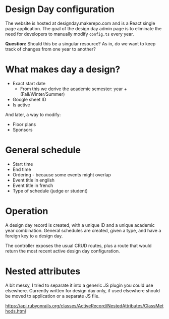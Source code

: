 # Design Day configuration

The website is hosted at designday.makerepo.com and is a React single page
application. The goal of the design day admin page is to eliminate the need for
developers to manually modify `config.ts` every year.

**Question:** Should this be a singular resource? As in, do we want to keep
track of changes from one year to another?

# What makes day a design?

- Exact start date
  - From this we derive the academic semester: year + (Fall/Winter/Summer)
- Google sheet ID
- Is active

And later, a way to modify:

- Floor plans
- Sponsors

# General schedule

- Start time
- End time
- Ordering - because some events might overlap
- Event title in english
- Event title in french
- Type of schedule (judge or student)

# Operation

A design day record is created, with a unique ID and a unique academic year
combination. General schedules are created, given a type, and have a foreign key
to a design day.

The controller exposes the usual CRUD routes, plus a route that would return the
most recent active design day configuration.

# Nested attributes

A bit messy, I tried to separate it into a generic JS plugin you could use
elsewhere. Currently written for design day only, if used elsewhere should be
moved to application or a separate JS file.

https://api.rubyonrails.org/classes/ActiveRecord/NestedAttributes/ClassMethods.html

